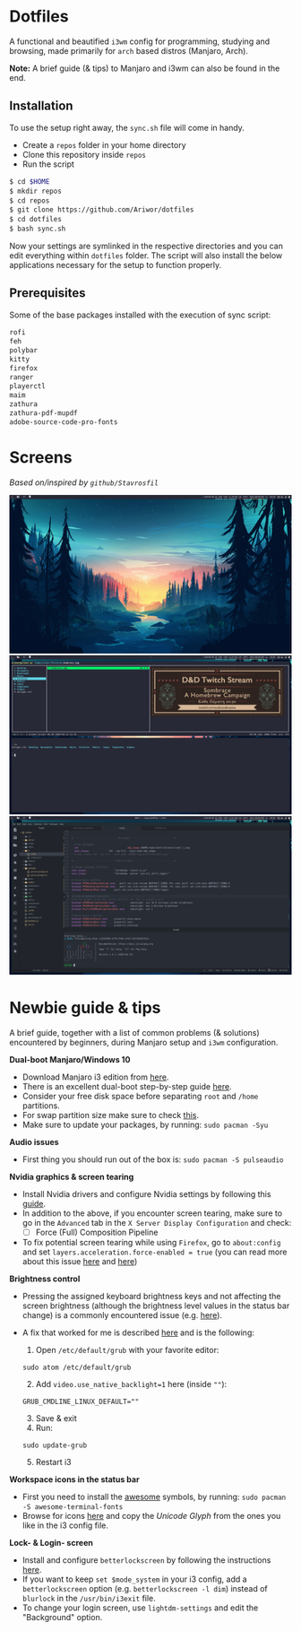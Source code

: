 # Dotfiles

A functional and beautified `i3wm` config for programming, studying and browsing, made primarily for `arch` based distros (Manjaro, Arch).

**Note:** A brief guide (& tips) to Manjaro and i3wm can also be found in the end.

## Installation

To use the setup right away, the `sync.sh` file will come in handy.

- Create a `repos` folder in your home directory
- Clone this repository inside `repos`
- Run the script

```bash
$ cd $HOME
$ mkdir repos
$ cd repos
$ git clone https://github.com/Ariwor/dotfiles
$ cd dotfiles
$ bash sync.sh
```

Now your settings are symlinked in the respective directories and you can edit everything within `dotfiles` folder. The script will also install the below applications necessary for the setup to function properly.

## Prerequisites

Some of the base packages installed with the execution of sync script:
```
rofi
feh
polybar
kitty
firefox
ranger
playerctl
maim
zathura
zathura-pdf-mupdf
adobe-source-code-pro-fonts
```

# Screens

_Based on/inspired by `github/Stavrosfil`_

![screen1](.github/1.png)
![screen2](.github/2.png)
![screen3](.github/3.png)

# Newbie guide & tips

A brief guide, together with a list of common problems (& solutions) encountered by beginners, during Manjaro setup and `i3wm` configuration.

**Dual-boot Manjaro/Windows 10**

* Download Manjaro i3 edition from [here](https://manjaro.org/download/#i3).
* There is an excellent dual-boot step-by-step guide [here](https://forum.manjaro.org/t/howto-dual-boot-manjaro-windows-10-step-by-step/52668).
* Consider your free disk space before separating ```root``` and ```/home``` partitions.
* For swap partition size make sure to check [this](https://itsfoss.com/swap-size/).
* Make sure to update your packages, by running:
`
sudo pacman -Syu
`

**Audio issues**

* First thing you should run out of the box is:
`
sudo pacman -S pulseaudio
`

**Nvidia graphics & screen tearing**
* Install Nvidia drivers and configure Nvidia settings by following this [guide](https://wiki.manjaro.org/index.php?title=Configure_NVIDIA_(non-free)_settings_and_load_them_on_Startup).
* In addition to the above, if you encounter screen tearing, make sure to go in the `Advanced` tab in the `X Server Display Configuration` and check:
  - [ ] Force (Full) Composition Pipeline
* To fix potential screen tearing while using `Firefox`, go to `about:config` and set `layers.acceleration.force-enabled = true` (you can read more about this issue [here](https://forum.manjaro.org/t/screen-tearing-while-scrolling-in-firefox-amd/59562) and [here](https://support.mozilla.org/en-US/questions/1232970))

**Brightness control**
* Pressing the assigned keyboard brightness keys and not affecting the screen brightness (although the brightness level values in the status bar change) is a commonly encountered issue (e.g. [here](https://askubuntu.com/questions/935585/nvidia-backlight-brightness-problem)).
* A fix that worked for me is described [here](https://askubuntu.com/questions/476664/cannot-change-backlight-brightness-ubuntu-14-04) and is the following:

  1. Open `/etc/default/grub` with your favorite editor:
  ```
  sudo atom /etc/default/grub
  ```
  2. Add `video.use_native_backlight=1` here (inside `""`):
  ```
  GRUB_CMDLINE_LINUX_DEFAULT=""
  ```
  3. Save & exit
  4. Run:
  ```
  sudo update-grub
  ```
  5. Restart i3


**Workspace icons in the status bar**

* First you need to install the [awesome](https://github.com/gabrielelana/awesome-terminal-fonts) symbols, by running:
  `
  sudo pacman -S awesome-terminal-fonts
  `
* Browse for icons [here](https://fontawesome.com/) and copy the _Unicode  Glyph_ from the ones you like in the i3 config file.

**Lock- & Login- screen**
* Install and configure `betterlockscreen` by following the instructions [here](https://github.com/pavanjadhaw/betterlockscreen).
* If you want to keep `set $mode_system` in your i3 config, add a `betterlockscreen` option (e.g. `betterlockscreen -l dim`) instead of `blurlock` in the `/usr/bin/i3exit` file.
* To change your login screen, use `lightdm-settings` and edit the "Background" option.
